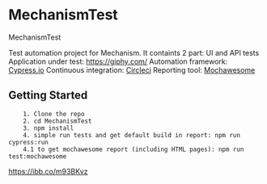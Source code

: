 # MechanismTest
 MechanismTest

Test automation project for Mechanism. It containts 2 part: UI and API tests
Application under test: https://giphy.com/
Automation framework: [Cypress.io](https://www.cypress.io/)
Continuous integration: [Circleci](https://circleci.com)
Reporting tool: [Mochawesome](https://www.npmjs.com/package/mochawesome)

## Getting Started

        1. Clone the repo
        2. cd MechanismTest
        3. npm install
        4. simple run tests and get default build in report: npm run cypress:run
        4.1 to get mochawesome report (including HTML pages): npm run test:mochawesome





https://ibb.co/m93BKvz